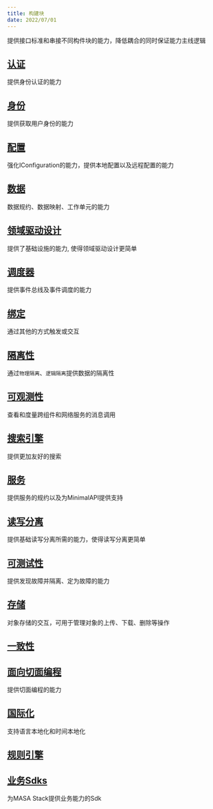 ```yaml
---
title: 构建块
date: 2022/07/01
---
```


提供接口标准和串接不同构件块的能力，降低耦合的同时保证能力主线逻辑

## [认证](/Framework/buildingBlokcs/authentication)

提供身份认证的能力

## [身份](/Framework/buildingBlokcs/identity)

提供获取用户身份的能力

## [配置](/Framework/buildingBlokcs/configuration)

强化IConfiguration的能力，提供本地配置以及远程配置的能力

## [数据](/Framework/buildingBlokcs/data)

数据规约、数据映射、工作单元的能力

## [领域驱动设计](/Framework/buildingBlokcs/ddd)

提供了基础设施的能力, 使得领域驱动设计更简单

## [调度器](/Framework/buildingBlokcs/dispatcher)

提供事件总线及事件调度的能力

## [绑定](/Framework/buildingBlokcs/bindings)

通过其他的方式触发或交互

## [隔离性](/Framework/buildingBlokcs/isolation)

通过`物理隔离`、`逻辑隔离`提供数据的隔离性

## [可观测性](/Framework/buildingBlokcs/observability)

查看和度量跨组件和网络服务的消息调用

## [搜索引擎](/Framework/buildingBlokcs/SearchEngine)

提供更加友好的搜索

## [服务](/Framework/buildingBlokcs/service)

提供服务的规约以及为MinimalAPI提供支持

## [读写分离](/Framework/buildingBlokcs/r-w-spliting)

提供基础读写分离所需的能力，使得读写分离更简单

## [可测试性](/Framework/buildingBlokcs/testable)

提供发现故障并隔离、定为故障的能力

## [存储](/Framework/buildingBlokcs/storage)

对象存储的交互，可用于管理对象的上传、下载、删除等操作

## [一致性](/Framework/buildingBlokcs/consistency)
## [面向切面编程](/Framework/buildingBlokcs/aop)

提供切面编程的能力

## [国际化](/Framework/buildingBlokcs/i18n)

支持语言本地化和时间本地化

## [规则引擎](/Framework/buildingBlokcs/rule-engine)
## [业务Sdks](/Framework/buildingBlokcs/stack-sdks)

为MASA Stack提供业务能力的Sdk